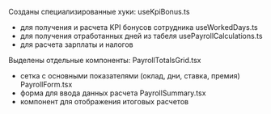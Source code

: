 Созданы специализированные хуки:
useKpiBonus.ts
 - для получения и расчета KPI бонусов сотрудника
useWorkedDays.ts
 - для получения отработанных дней из табеля
usePayrollCalculations.ts
 - для расчета зарплаты и налогов

 
Выделены отдельные компоненты:
PayrollTotalsGrid.tsx
 - сетка с основными показателями (оклад, дни, ставка, премия)
PayrollForm.tsx
 - форма для ввода данных расчета
PayrollSummary.tsx
 - компонент для отображения итоговых расчетов